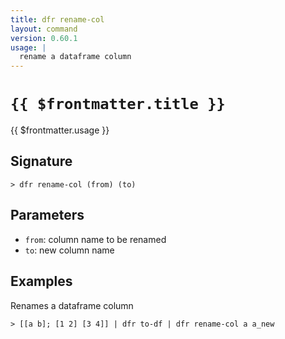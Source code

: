 ```yaml
---
title: dfr rename-col
layout: command
version: 0.60.1
usage: |
  rename a dataframe column
---
```


# `{{ $frontmatter.title }}`

<div style='white-space: pre-wrap;'>{{ $frontmatter.usage }}</div>

## Signature

`> dfr rename-col (from) (to)`

## Parameters

- `from`: column name to be renamed
- `to`: new column name

## Examples

Renames a dataframe column

```shell
> [[a b]; [1 2] [3 4]] | dfr to-df | dfr rename-col a a_new
```
